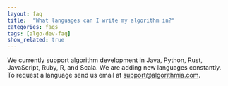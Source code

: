 ```yaml
---
layout: faq
title:  "What languages can I write my algorithm in?"
categories: faqs
tags: [algo-dev-faq]
show_related: true
---
```


We currently support algorithm development in Java, Python, Rust, JavaScript, Ruby, R, and Scala. We are adding new languages constantly. To request a language send us email at <a href="mailto:support@algorithmia.com">support@algorithmia.com</a>.